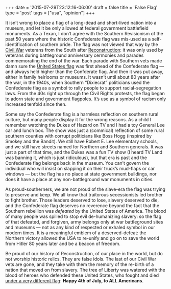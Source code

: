 +++
date = '2015-07-29T23:12:16-06:00'
draft = false
title = 'False Flag'
type = 'post'
tags = ["usa", "opinion"]
+++

It isn’t wrong to place a flag of a long-dead and short-lived nation into a museum, and let it be only allowed at federal government battlefield monuments. As a Texan, I don’t agree with the Southern Revisionism of the past 50 years where the historic Confederate flag was mis-used as a self-identification of southern pride. The flag was not viewed that way by the <a href="http://www.historyplace.com/civilwar/">Civil War</a> veterans from the South after <a href="https://en.wikipedia.org/wiki/Reconstruction_Era">Reconstruction</a>: it was only used by veterans during battleground anniversary cermonies and parades commemorating the end of the war. Each parade with Southern vets made damn sure the <a href="https://en.wikipedia.org/wiki/Flag_of_the_United_States">United States flag</a> was first ahead of the Confederate flag — and always held higher than the Confderate flag. And then it was put away, either in family heirlooms or museums. It wasn’t until about 80 years after the war, in the 1940s, when Southern “Dixiecrat” politicians used the Confederate flag as a symbol to rally people to support racial-segregation laws. From the 40s right up through the Civil Rights protests, the flag began to adorn state and government flagpoles. It’s use as a symbol of racism only increased tenfold since then.<br />

Some say the Confederate flag is a harmless reflection on southern rural culture, but many people display it for the wrong reasons. As a child I remember watching the Dukes of Hazard on TV and I had a toy General Lee car and lunch box. The show was just a (commical) reflection of some rural southern counties with corrupt politicians like Boss Hogg (inspired by Smokey and the Bandit). We still have Robert E. Lee elementary schools, and we still have streets named for Northern and Southern generals. It was just a part of that time, and the Dukes was a fun TV show (I heard TV Land was banning it, which is just ridiculous), but that era is past and the Confederate flag belongs back in the museum. You can’t govern the individual who will insist on slapping it on their truck’s mud-flaps or car windows — but the flag has no place at state government buildings, nor does it have a place at any non-battleground war monuments in cities.<br />

As proud-southerners, we are not proud of the slave-era the flag was trying to preserve and keep. We all know that traitorous secessionists led brother to fight brother. Those leaders deserved to lose, slavery deserved to die, and the Confederate flag deserves no reverence beyond the fact that the Southern rebellion was <i>defeated</i> by the United States of America. The blood of many people was spilled to stop evil de-humanizing slavery: so the flag of that defeated, and forgiven, army belongs only at war battleground sites and museums — not as any kind of respected or exhaled symbol in our modern times. It is a meaningful emblem of a deserved-defeat: the Northern victory allowed the USA to re-unify and go on to save the world from Hitler 80 years later and be a beacon of freedom.<br />

Be proud of our history of Reconstruction, of our place in the world, but do not worship historic relics. They are false idols. The last of our Civil War vets are gone, and they take with them the memory of the re-birth of a nation that moved on from slavery. The tree of Liberty was watered with the blood of heroes who defended these United States, who fought and died <a href="https://en.wikipedia.org/wiki/Flag_of_the_United_States">under a very different flag</a>: <b>Happy 4th of July, to ALL Americans</b>.


